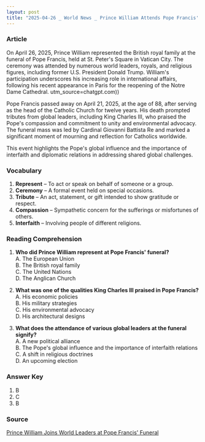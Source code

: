 ```yaml
---
layout: post
title: "2025-04-26 _ World News _ Prince William Attends Pope Francis' Funeral in Vatican City"
---
```


### Article

On April 26, 2025, Prince William represented the British royal family at the funeral of Pope Francis, held at St. Peter's Square in Vatican City. The ceremony was attended by numerous world leaders, royals, and religious figures, including former U.S. President Donald Trump. William's participation underscores his increasing role in international affairs, following his recent appearance in Paris for the reopening of the Notre Dame Cathedral. utm_source=chatgpt.com))

Pope Francis passed away on April 21, 2025, at the age of 88, after serving as the head of the Catholic Church for twelve years. His death prompted tributes from global leaders, including King Charles III, who praised the Pope's compassion and commitment to unity and environmental advocacy. The funeral mass was led by Cardinal Giovanni Battista Re and marked a significant moment of mourning and reflection for Catholics worldwide.

This event highlights the Pope's global influence and the importance of interfaith and diplomatic relations in addressing shared global challenges.

<!-- split -->
### Vocabulary

1. **Represent** – To act or speak on behalf of someone or a group.
2. **Ceremony** – A formal event held on special occasions.
3. **Tribute** – An act, statement, or gift intended to show gratitude or respect.
4. **Compassion** – Sympathetic concern for the sufferings or misfortunes of others.
5. **Interfaith** – Involving people of different religions.

<!-- split -->
### Reading Comprehension

1. **Who did Prince William represent at Pope Francis' funeral?**  
    A. The European Union  
    B. The British royal family  
    C. The United Nations  
    D. The Anglican Church  

2. **What was one of the qualities King Charles III praised in Pope Francis?**  
    A. His economic policies  
    B. His military strategies  
    C. His environmental advocacy  
    D. His architectural designs  

3. **What does the attendance of various global leaders at the funeral signify?**  
    A. A new political alliance  
    B. The Pope's global influence and the importance of interfaith relations  
    C. A shift in religious doctrines  
    D. An upcoming election  

<!-- split -->
### Answer Key

1. B  
2. C  
3. B  

<!-- split -->
### Source

[Prince William Joins World Leaders at Pope Francis' Funeral](https://people.com/prince-william-attends-pope-francis-funeral-11721341)
